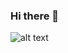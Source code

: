### Hi there 👋
![alt text](https://hongmeng185084759.files.wordpress.com/2020/02/51f4e-171552013624_.pic_hd.jpg?resize=438%2C438)
<!--
**hongmengwang/hongmengwang** is a ✨ _special_ ✨ repository because its `README.md` (this file) appears on your GitHub profile.

Here are some ideas to get you started:

- 🔭 I’m currently working on ...
- 🌱 I’m currently learning ...
- 👯 I’m looking to collaborate on ...
- 🤔 I’m looking for help with ...
- 💬 Ask me about ...
- 📫 How to reach me: ...
- 😄 Pronouns: ...
- ⚡ Fun fact: ...
![Github dssStats](https://github-readme-stats.vercel.app/api?username=hongmengwang&show_icons=true)
-->
